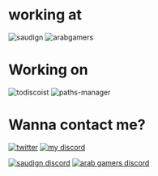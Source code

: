 # working at
![saudign](https://img.shields.io/badge/Admin-SaudiGN-purple)
![arabgamers](https://img.shields.io/badge/Founder-Arab%20gamers-sucess)

# Working on
![todiscoist](https://img.shields.io/badge/npm%20package-paths%20manager-red)
![paths-manager](https://img.shields.io/badge/Discord%20bot-ToDiscoist-red)

# Wanna contact me?
[![twitter](https://img.shields.io/twitter/follow/nabil_alsaiad?style=social&logo=twitter)](https://twitter.com/intent/follow?screen_name=shields_io)
[![my discord](https://img.shields.io/badge/Nabil-blue?style=social&logo=discord)](https://discordapp.com/users/734365620543422555)

[![saudign discord](https://img.shields.io/discord/962095121946521600?label=SaudiGN&style=social&logo=discord)](https://discord.gg/cp8XsStTCp)
[![arab gamers discord](https://img.shields.io/discord/979069495580721173?label=Arab%20gamers&style=social&logo=discord)](https://discord.gg/sPfG5RR6A4)
